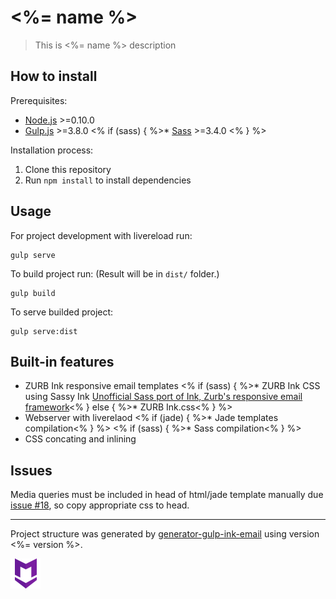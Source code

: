 # <%= name %>

> This is <%= name %> description 

## How to install

Prerequisites:
* [Node.js](http://nodejs.org/) >=0.10.0
* [Gulp.js](http://gulpjs.com/) >=3.8.0 
<% if (sass) { %>* [Sass](http://sass-lang.com/) >=3.4.0  <% } %>

Installation process:
1. Clone this repository
2. Run ```npm install``` to install dependencies

## Usage

For project development with livereload run:
```
gulp serve
```

To build project run: (Result will be in ```dist/``` folder.)
```
gulp build
```

To serve builded project:
```
gulp serve:dist
```

## Built-in features

* ZURB Ink responsive email templates
<% if (sass) { %>* ZURB Ink CSS using Sassy Ink [Unofficial Sass port of Ink, Zurb's responsive email framework](https://github.com/faustgertz/sassy-ink)<% } else { %>* ZURB Ink.css<% } %>
* Webserver with liverelaod
<% if (jade) { %>* Jade templates compilation<% } %>
<% if (sass) { %>* Sass compilation<% } %>
* CSS concating and inlining

## Issues

Media queries must be included in head of html/jade template manually due [issue #18](https://github.com/jonkemp/gulp-inline-css/issues/18), so copy appropriate css to head.

---

Project structure was generated by [generator-gulp-ink-email](https://github.com/lightingbeetle/generator-gulp-ink-email) using version <%= version %>.  
 
[![Lighting Beetle](https://github.com/adam-p/markdown-here/raw/master/src/common/images/icon48.png "Lighting Beetle")](http://www.lbstudio.sk)